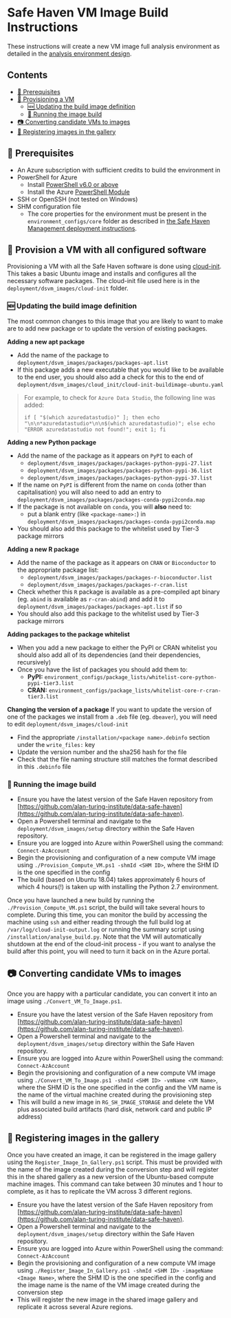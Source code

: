 # Safe Haven VM Image Build Instructions
These instructions will create a new VM image full analysis environment as detailed in the [analysis environment design](design/overview.md).

## Contents
- [:seedling: Prerequisites](#seedling-prerequisites)
- [:gift: Provisioning a VM](#gift-provision-a-vm-with-all-configured-software)
  - [:new: Updating the build image definition](#new-updating-the-build-image-definition)
  - [:running: Running the image build](#running-running-the-image-build)
- [:camera: Converting candidate VMs to images](#camera-converting-candidate-vms-to-images)
- [:art: Registering images in the gallery](#art-registering-images-in-the-gallery)


## :seedling: Prerequisites
- An Azure subscription with sufficient credits to build the environment in
- PowerShell for Azure
  - Install [PowerShell v6.0 or above](https://docs.microsoft.com/en-us/powershell/azure/install-az-ps?view=azps-2.2.0)
  - Install the Azure [PowerShell Module](https://docs.microsoft.com/en-us/powershell/azure/install-az-ps?view=azps-2.2.0&viewFallbackFrom=azps-1.3.0)
- SSH or OpenSSH (not tested on Windows)
- SHM configuration file
  - The core properties for the environment must be present in the `environment_configs/core` folder as described in [the Safe Haven Management deployment instructions](deploy_shm_instructions.md).


## :gift: Provision a VM with all configured software
Provisioning a VM with all the Safe Haven software is done using [cloud-init](https://cloudinit.readthedocs.io/en/latest/).
This takes a basic Ubuntu image and installs and configures all the necessary software packages.
The cloud-init file used here is in the `deployment/dsvm_images/cloud-init` folder.

### :new: Updating the build image definition
The most common changes to this image that you are likely to want to make are to add new package or to update the version of existing packages.

**Adding a new apt package**
- Add the name of the package to `deployment/dsvm_images/packages/packages-apt.list`
- If this package adds a new executable that you would like to be available to the end user, you should also add a check for this to the end of `deployment/dsvm_images/cloud_init/cloud-init-buildimage-ubuntu.yaml`

> For example, to check for `Azure Data Studio`, the following line was added:
>
> `if [ "$(which azuredatastudio)" ]; then echo "\n\n*azuredatastudio*\n\n$(which azuredatastudio)"; else echo "ERROR azuredatastudio not found!"; exit 1; fi`

**Adding a new Python package**
- Add the name of the package as it appears on `PyPI` to each of
  - `deployment/dsvm_images/packages/packages-python-pypi-27.list`
  - `deployment/dsvm_images/packages/packages-python-pypi-36.list`
  - `deployment/dsvm_images/packages/packages-python-pypi-37.list`
- If the name on `PyPI` is different from the name on `conda` (other than capitalisation) you will also need to add an entry to `deployment/dsvm_images/packages/packages-conda-pypi2conda.map`
- If the package is not available on `conda`, you will **also** need to:
  - put a blank entry (like `<package-name>:`) in `deployment/dsvm_images/packages/packages-conda-pypi2conda.map`
- You should also add this package to the whitelist used by Tier-3 package mirrors

**Adding a new R package**
- Add the name of the package as it appears on `CRAN` or `Bioconductor` to the appropriate package list:
  - `deployment/dsvm_images/packages/packages-r-bioconductor.list`
  - `deployment/dsvm_images/packages/packages-r-cran.list`
- Check whether this `R` package is available as a pre-compiled apt binary (eg. `abind` is available as `r-cran-abind`) and add it to `deployment/dsvm_images/packages/packages-apt.list` if so
- You should also add this package to the whitelist used by Tier-3 package mirrors

**Adding packages to the package whitelist**
- When you add a new package to either the PyPI or CRAN whitelist you should also add all of its dependencies (and their dependencies, recursively)
- Once you have the list of packages you should add them to:
  - **PyPI:** `environment_configs/package_lists/whitelist-core-python-pypi-tier3.list`
  - **CRAN:** `environment_configs/package_lists/whitelist-core-r-cran-tier3.list`

**Changing the version of a package**
If you want to update the version of one of the packages we install from a `.deb` file (eg. `dbeaver`), you will need to edit `deployment/dsvm_images/cloud-init`
- Find the appropriate `/installation/<package name>.debinfo` section under the `write_files:` key
- Update the version number and the sha256 hash for the file
- Check that the file naming structure still matches the format described in this `.debinfo` file

### :running: Running the image build
- Ensure you have the latest version of the Safe Haven repository from [https://github.com/alan-turing-institute/data-safe-haven](https://github.com/alan-turing-institute/data-safe-haven).
- Open a Powershell terminal and navigate to the `deployment/dsvm_images/setup` directory within the Safe Haven repository.
- Ensure you are logged into Azure within PowerShell using the command: `Connect-AzAccount`
- Begin the provisioning and configuration of a new compute VM image using `./Provision_Compute_VM.ps1 -shmId <SHM ID>`, where the SHM ID is the one specified in the config
- The build (based on Ubuntu 18.04) takes approximately 6 hours of which 4 hours(!) is taken up with installing the Python 2.7 environment.

Once you have launched a new build by running the `./Provision_Compute_VM.ps1` script, the build will take several hours to complete.
During this time, you can monitor the build by accessing the machine using `ssh` and either reading through the full build log at `/var/log/cloud-init-output.log` or running the summary script using `/installation/analyse_build.py`.
Note that the VM will automatically shutdown at the end of the cloud-init process - if you want to analyse the build after this point, you will need to turn it back on in the Azure portal.

## :camera: Converting candidate VMs to images
Once you are happy with a particular candidate, you can convert it into an image using `./Convert_VM_To_Image.ps1`.

- Ensure you have the latest version of the Safe Haven repository from [https://github.com/alan-turing-institute/data-safe-haven](https://github.com/alan-turing-institute/data-safe-haven).
- Open a Powershell terminal and navigate to the `deployment/dsvm_images/setup` directory within the Safe Haven repository.
- Ensure you are logged into Azure within PowerShell using the command: `Connect-AzAccount`
- Begin the provisioning and configuration of a new compute VM image using `./Convert_VM_To_Image.ps1 -shmId <SHM ID> -vmName <VM Name>`, where the SHM ID is the one specified in the config and the VM name is the name of the virtual machine created during the provisioning step
- This will build a new image in `RG_SH_IMAGE_STORAGE` and delete the VM plus associated build artifacts (hard disk, network card and public IP address)

## :art: Registering images in the gallery
Once you have created an image, it can be registered in the image gallery using the `Register_Image_In_Gallery.ps1` script.
This must be provided with the name of the image created during the conversion step and will register this in the shared gallery as a new version of the Ubuntu-based compute machine images.
This command can take between 30 minutes and 1 hour to complete, as it has to replicate the VM across 3 different regions.

- Ensure you have the latest version of the Safe Haven repository from [https://github.com/alan-turing-institute/data-safe-haven](https://github.com/alan-turing-institute/data-safe-haven).
- Open a Powershell terminal and navigate to the `deployment/dsvm_images/setup` directory within the Safe Haven repository.
- Ensure you are logged into Azure within PowerShell using the command: `Connect-AzAccount`
- Begin the provisioning and configuration of a new compute VM image using `./Register_Image_In_Gallery.ps1 -shmId <SHM ID> -imageName <Image Name>`, where the SHM ID is the one specified in the config and the image name is the name of the VM image created during the conversion step
- This will register the new image in the shared image gallery and replicate it across several Azure regions.
